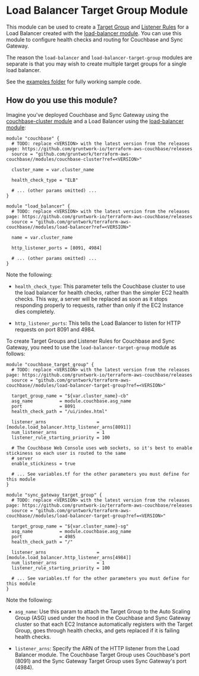 # Load Balancer Target Group Module

This module can be used to create a [Target 
Group](https://docs.aws.amazon.com/elasticloadbalancing/latest/application/load-balancer-target-groups.html) and
[Listener Rules](https://docs.aws.amazon.com/elasticloadbalancing/latest/application/listener-update-rules.html) for
a Load Balancer created with the [load-balancer 
module](https://github.com/gruntwork-io/terraform-aws-couchbase/tree/master/modules/load-balancer). You can use this 
module to configure health checks and routing for Couchbase and Sync Gateway. 

The reason the `load-balancer` and `load-balancer-target-group` modules are separate is that you may wish to create
multiple target groups for a single load balancer.

See the [examples folder](https://github.com/gruntwork-io/terraform-aws-couchbase/tree/master/examples) for fully
working sample code.




## How do you use this module?

Imagine you've deployed Couchbase and Sync Gateway using the [couchbase-cluster
module](https://github.com/gruntwork-io/terraform-aws-couchbase/tree/master/modules/couchbase-cluster) and a Load Balancer
using the [load-balancer module](https://github.com/gruntwork-io/terraform-aws-couchbase/tree/master/modules/load-balancer):    

```hcl
module "couchbase" {
  # TODO: replace <VERSION> with the latest version from the releases page: https://github.com/gruntwork-io/terraform-aws-couchbase/releases
  source = "github.com/gruntwork/terraform-aws-couchbase//modules/couchbase-cluster?ref=<VERSION>"
  
  cluster_name = var.cluster_name
  
  health_check_type = "ELB"
  
  # ... (other params omitted) ...
}

module "load_balancer" {
  # TODO: replace <VERSION> with the latest version from the releases page: https://github.com/gruntwork-io/terraform-aws-couchbase/releases
  source = "github.com/gruntwork/terraform-aws-couchbase//modules/load-balancer?ref=<VERSION>"
  
  name = var.cluster_name

  http_listener_ports = [8091, 4984]

  # ... (other params omitted) ...
}
``` 

Note the following:

* `health_check_type`: This parameter tells the Couchbase cluster to use the load balancer for health checks, rather 
  than the simpler EC2 health checks. This way, a server will be replaced as soon as it stops responding properly to
  requests, rather than only if the EC2 Instance dies completely. 

* `http_listener_ports`: This tells the Load Balancer to listen for HTTP requests on port 8091 and 4984.
  
To create Target Groups and Listener Rules for Couchbase and Sync Gateway, you need to use the
`load-balancer-target-group` module as follows:

```hcl
module "couchbase_target_group" {
  # TODO: replace <VERSION> with the latest version from the releases page: https://github.com/gruntwork-io/terraform-aws-couchbase/releases
  source = "github.com/gruntwork/terraform-aws-couchbase//modules/load-balancer-target-group?ref=<VERSION>"

  target_group_name = "${var.cluster_name}-cb"
  asg_name          = module.couchbase.asg_name
  port              = 8091
  health_check_path = "/ui/index.html"

  listener_arns                   = [module.load_balancer.http_listener_arns[8091]]
  num_listener_arns               = 1
  listener_rule_starting_priority = 100

  # The Couchbase Web Console uses web sockets, so it's best to enable stickiness so each user is routed to the same
  # server
  enable_stickiness = true
    
  # ... See variables.tf for the other parameters you must define for this module
}

module "sync_gateway_target_group" {
  # TODO: replace <VERSION> with the latest version from the releases page: https://github.com/gruntwork-io/terraform-aws-couchbase/releases
  source = "github.com/gruntwork/terraform-aws-couchbase//modules/load-balancer-target-group?ref=<VERSION>"
  
  target_group_name = "${var.cluster_name}-sg"
  asg_name          = module.couchbase.asg_name
  port              = 4985
  health_check_path = "/"

  listener_arns                   = [module.load_balancer.http_listener_arns[4984]]
  num_listener_arns               = 1
  listener_rule_starting_priority = 100

  # ... See variables.tf for the other parameters you must define for this module
}
```

Note the following:

* `asg_name`: Use this param to attach the Target Group to the Auto Scaling Group (ASG) used under the hood in the
  Couchbase and Sync Gateway cluster so that each EC2 Instance automatically registers with the Target Group, goes 
  through health checks, and gets replaced if it is failing health checks. 

* `listener_arns`: Specify the ARN of the HTTP listener from the Load Balancer module. The Couchbase Target Group uses
  Couchbase's port (8091) and the Sync Gateway Target Group uses Sync Gateway's port (4984).
  
   
